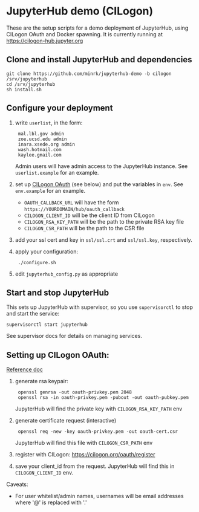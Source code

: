 # JupyterHub demo (CILogon)

These are the setup scripts for a demo deployment of JupyterHub,
using CILogon OAuth and Docker spawning.
It is currently running at https://cilogon-hub.jupyter.org

## Clone and install JupyterHub and dependencies

    git clone https://github.com/minrk/jupyterhub-demo -b cilogon /srv/jupyterhub
    cd /srv/jupyterhub
    sh install.sh

## Configure your deployment

1. write `userlist`, in the form:

        mal.lbl.gov admin
        zoe.ucsd.edu admin
        inara.xsede.org admin
        wash.hotmail.com
        kaylee.gmail.com
   Admin users will have admin access to the JupyterHub instance. 
   See `userlist.example` for an example.

2. set up [CILogon OAuth][] (see below) and put the variables in `env`. See `env.example` for an example.
    - `OAUTH_CALLBACK_URL` will have the form `https://YOURDOMAIN/hub/oauth_callback`
    - `CILOGON_CLIENT_ID` will be the client ID from CILogon
    - `CILOGON_RSA_KEY_PATH` will be the path to the private RSA key file
    - `CILOGON_CSR_PATH` will be the path to the CSR file

3. add your ssl cert and key in `ssl/ssl.crt` and `ssl/ssl.key`, respectively.

4. apply your configuration:

        ./configure.sh

5. edit `jupyterhub_config.py` as appropriate


## Start and stop JupyterHub

This sets up JupyterHub with supervisor, so you use `supervisorctl` to stop and start the service:

    supervisorctl start jupyterhub

See supervisor docs for details on managing services.


## Setting up CILogon OAuth:

[Reference doc][CILogon OAuth]

1. generate rsa keypair:

        openssl genrsa -out oauth-privkey.pem 2048
        openssl rsa -in oauth-privkey.pem -pubout -out oauth-pubkey.pem
    JupyterHub will find the private key with `CILOGON_RSA_KEY_PATH` env

2. generate certificate request (interactive)

        openssl req -new -key oauth-privkey.pem -out oauth-cert.csr
    JupyterHub will find this file with `CILOGON_CSR_PATH` env

3. register with CILogon: https://cilogon.org/oauth/register
4. save your client_id from the request.
    JupyterHub will find this in `CILOGON_CLIENT_ID` env.

Caveats:

- For user whitelist/admin names,
  usernames will be email addresses where '@' is replaced with '.'
  
[CILogon OAuth]: http://grid.ncsa.illinois.edu/myproxy/oauth/client/manuals/registering-with-a-server.xhtml